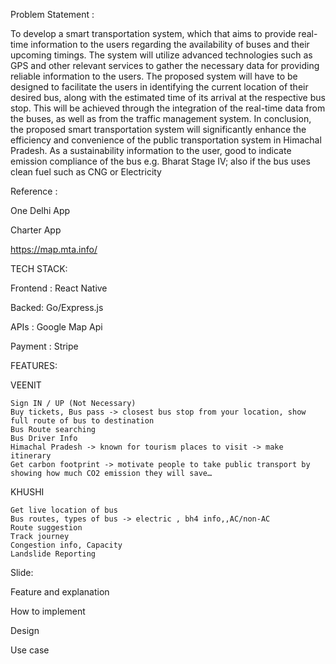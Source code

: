 Problem Statement : 

To develop a smart transportation system, which that aims to provide real-time information to the users regarding the availability of buses and their upcoming timings. The system will utilize advanced technologies such as GPS and other relevant services to gather the necessary data for providing reliable information to the users. The proposed system will have to be designed to facilitate the users in identifying the current location of their desired bus, along with the estimated time of its arrival at the respective bus stop. This will be achieved through the integration of the real-time data from the buses, as well as from the traffic management system. In conclusion, the proposed smart transportation system will significantly enhance the efficiency and convenience of the public transportation system in Himachal Pradesh. As a sustainability information to the user, good to indicate emission compliance of the bus e.g. Bharat Stage IV; also if the bus uses clean fuel such as CNG or Electricity

Reference : 

  One Delhi App
  
  Charter App
  
  https://map.mta.info/

TECH STACK:

  Frontend : React Native 
  
  Backed: Go/Express.js 
  
  APIs : Google Map Api 
  
  Payment : Stripe

FEATURES:

  VEENIT
    
    Sign IN / UP (Not Necessary)
    Buy tickets, Bus pass -> closest bus stop from your location, show full route of bus to destination
    Bus Route searching
    Bus Driver Info
    Himachal Pradesh -> known for tourism places to visit -> make itinerary
    Get carbon footprint -> motivate people to take public transport by showing how much CO2 emission they will save…
  
  KHUSHI
  
    Get live location of bus
    Bus routes, types of bus -> electric , bh4 info,,AC/non-AC
    Route suggestion 
    Track journey
    Congestion info, Capacity
    Landslide Reporting

Slide:

  Feature and explanation
  
  How to implement
  
  Design
  
  Use case





